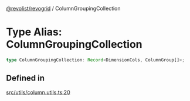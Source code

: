 [@revolist/revogrid](README.md) / ColumnGroupingCollection

# Type Alias: ColumnGroupingCollection

```ts
type ColumnGroupingCollection: Record<DimensionCols, ColumnGroup[]>;
```

## Defined in

[src/utils/column.utils.ts:20](https://github.com/revolist/revogrid/blob/b38c1177864e6fa9f2bec506ea55d1b2f7e35679/src/utils/column.utils.ts#L20)
